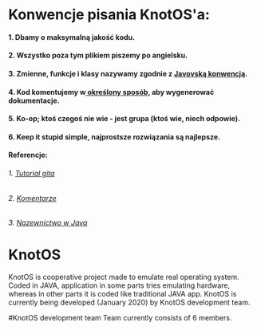 # Konwencje pisania KnotOS'a:
#### 1. Dbamy o maksymalną jakość kodu.
#### 2. Wszystko poza tym plikiem piszemy po angielsku.
#### 3. Zmienne, funkcje i klasy nazywamy zgodnie z [Javovską konwencją][1].
[1]: https://www.javatpoint.com/java-naming-conventions
#### 4. Kod komentujemy w[ określony sposób,][2] aby wygenerować dokumentacje.
[2]: https://www.tutorialspoint.com/java/java_documentation.htm " określony sposób,"
#### 5. Ko-op; ktoś czegoś nie wie - jest grupa (ktoś wie, niech odpowie).
#### 6. Keep it stupid simple, najprostsze rozwiązania są najlepsze.
#### Referencje:
###### 1. [Tutorial gita][3]
###### 2. [Komentarze][2]
###### 3. [Nazewnictwo w Java][1]
[3]: https://www.youtube.com/watch?v=SWYqp7iY_Tc

# KnotOS
KnotOS is cooperative project made to emulate real operating
system. Coded in JAVA, application in some parts tries emulating
hardware, whereas in other parts it is coded like traditional
JAVA app. KnotOS is currently being developed (January 2020) by
KnotOS development team.

#KnotOS development team
Team currently consists of 6 members.
